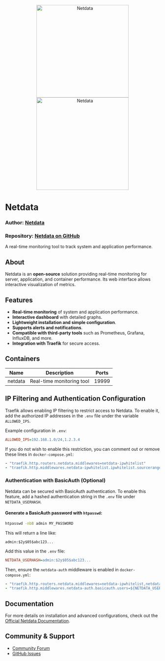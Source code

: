 <p align="center">
<a href="https://www.netdata.cloud#gh-light-mode-only">
  <img src="https://www.netdata.cloud/img/readme-images/netdata_readme_logo_light.png" alt="Netdata" width="300"/>
</a>
<a href="https://www.netdata.cloud#gh-dark-mode-only">
  <img src="https://www.netdata.cloud/img/readme-images/netdata_readme_logo_dark.png" alt="Netdata" width="300"/>
</a>
</p>

# Netdata

### Author: [Netdata](https://github.com/netdata)
### Repository: [Netdata on GitHub](https://github.com/netdata/netdata)

A real-time monitoring tool to track system and application performance.

## About

Netdata is an **open-source** solution providing real-time monitoring for server, application, and container performance. Its web interface allows interactive visualization of metrics.

## Features

- **Real-time monitoring** of system and application performance.
- **Interactive dashboard** with detailed graphs.
- **Lightweight installation and simple configuration**.
- **Supports alerts and notifications**.
- **Compatible with third-party tools** such as Prometheus, Grafana, InfluxDB, and more.
- **Integration with Traefik** for secure access.

## Containers

| Name     | Description                            | Ports  |
|----------|----------------------------------------|------ |
| netdata  | Real-time monitoring tool             | 19999 |

## IP Filtering and Authentication Configuration

Traefik allows enabling IP filtering to restrict access to Netdata.
To enable it, add the authorized IP addresses in the `.env` file under the variable `ALLOWED_IPS`.

Example configuration in `.env`:
```ini
ALLOWED_IPS=192.168.1.0/24,1.2.3.4
```

If you do not wish to enable this restriction, you can comment out or remove these lines in `docker-compose.yml`:
```yaml
- "traefik.http.routers.netdata.middlewares=netdata-ipwhitelist"
- "traefik.http.middlewares.netdata-ipwhitelist.ipwhitelist.sourcerange=${ALLOWED_IPS}"
```

### Authentication with BasicAuth (Optional)

Netdata can be secured with BasicAuth authentication.
To enable this feature, add a hashed authentication string in the `.env` file under `NETDATA_USERHASH`.

#### Generate a BasicAuth password with `htpasswd`:
```bash
htpasswd -nbB admin MY_PASSWORD
```
This will return a line like:
```plaintext
admin:$2y$05$abc123...
```
Add this value in the `.env` file:
```ini
NETDATA_USERHASH=admin:$2y$05$abc123...
```

Then, ensure the `netdata-auth` middleware is enabled in `docker-compose.yml`:
```yaml
- "traefik.http.routers.netdata.middlewares=netdata-ipwhitelist,netdata-auth"
- "traefik.http.middlewares.netdata-auth.basicauth.users=${NETDATA_USERHASH}"
```

## Documentation

For more details on installation and advanced configurations, check out the [Official Netdata Documentation](https://learn.netdata.cloud/).

## Community & Support

- [Community Forum](https://community.netdata.cloud/)
- [GitHub Issues](https://github.com/netdata/netdata/issues)

